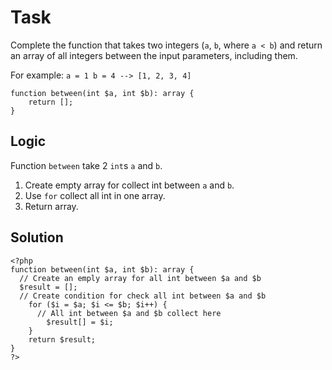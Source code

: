 # Task 

Complete the function that takes two integers (`a`, `b`, where `a < b`) and return an array of all integers between the input parameters, including them.

For example:
`
a = 1
b = 4
--> [1, 2, 3, 4]
`
```
function between(int $a, int $b): array {
    return [];
}
```

## Logic

Function `between` take 2 `int`s  `a` and `b`. 
1. Create empty array for collect int between `a` and `b`.
2. Use `for` collect all int in one array.
3. Return array.  

## Solution

```
<?php
function between(int $a, int $b): array {
  // Create an emply array for all int between $a and $b
  $result = [];
  // Create condition for check all int between $a and $b
    for ($i = $a; $i <= $b; $i++) {
      // All int between $a and $b collect here
        $result[] = $i;
    }
    return $result;
}
?>
```

